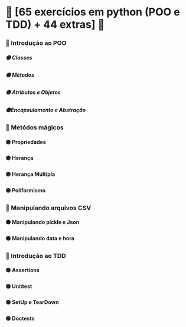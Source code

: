 # :small_orange_diamond: [65 exercícios em python (POO e TDD) + 44 extras] :small_orange_diamond:

### :large_orange_diamond: Introdução ao POO
##### :yellow_circle: Classes
##### :yellow_circle: Métodos
##### :yellow_circle: Atributos e Objetos
##### :yellow_circle:Encapsulamento e Abstração
### :large_orange_diamond: Metódos mágicos
#### :purple_circle: Propriedades
#### :purple_circle: Herança
#### :purple_circle: Herança Múltipla
#### :purple_circle: Poliformismo
### :large_orange_diamond:  Manipulando arquivos CSV
#### :orange_circle:  Manipulando pickle e Json
#### :orange_circle: Manipulando data e hora
### :large_orange_diamond: Introdução ao TDD 
#### :green_circle: Assertions
#### :green_circle:  Unittest
####  :green_circle: SetUp e TearDown
#### :green_circle: Doctests


